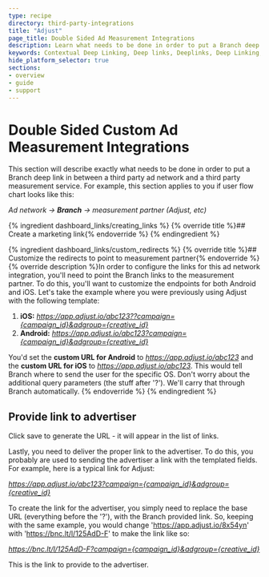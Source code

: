 ```yaml
---
type: recipe
directory: third-party-integrations
title: "Adjust"
page_title: Double Sided Ad Measurement Integrations
description: Learn what needs to be done in order to put a Branch deep link in between a third party ad network and a third party measurement service.
keywords: Contextual Deep Linking, Deep links, Deeplinks, Deep Linking, Deeplinking, Deferred Deep Linking, Deferred Deeplinking, Google App Indexing, Google App Invites, Apple Universal Links, Apple Spotlight Search, Facebook App Links, AppLinks, Deepviews, Deep views, Ad Measurement, third party ad measurement, ad network
hide_platform_selector: true
sections:
- overview
- guide
- support
---
```


# Double Sided Custom Ad Measurement Integrations

This section will describe exactly what needs to be done in order to put a Branch deep link in between a third party ad network and a third party measurement service. For example, this section applies to you if user flow chart looks like this:

_Ad network -> **Branch** -> measurement partner (Adjust, etc)_

{% ingredient dashboard_links/creating_links %}
{% override title %}## Create a marketing link{% endoverride %}
{% endingredient %}

{% ingredient dashboard_links/custom_redirects %}
{% override title %}## Customize the redirects to point to measurement partner{% endoverride %}
{% override description %}In order to configure the links for this ad network integration, you'll need to point the Branch links to the measurement partner. To do this, you'll want to customize the endpoints for both Android and iOS. Let's take the example where you were previously using Adjust with the following template:

1. **iOS:** _https://app.adjust.io/abc123??campaign={campaign_id}&adgroup={creative_id}_
1. **Android:** _https://app.adjust.io/abc123?campaign={campaign_id}&adgroup={creative_id}_

You'd set the **custom URL for Android** to _https://app.adjust.io/abc123_ and the **custom URL for iOS** to _https://app.adjust.io/abc123_. This would tell Branch where to send the user for the specific OS. Don't worry about the additional query parameters (the stuff after '?'). We'll carry that through Branch automatically.
{% endoverride %}
{% endingredient %}

## Provide link to advertiser

Click save to generate the URL - it will appear in the list of links.

Lastly, you need to deliver the proper link to the advertiser. To do this, you probably are used to sending the advertiser a link with the templated fields. For example, here is a typical link for Adjust:

_https://app.adjust.io/abc123?campaign={campaign_id}&adgroup={creative_id}_

To create the link for the advertiser, you simply need to replace the base URL (everything before the '?'), with the Branch provided link. So, keeping with the same example, you would change 'https://app.adjust.io/8x54yn' with 'https://bnc.lt/l/125AdD-F' to make the link like so:

_https://bnc.lt/l/125AdD-F?campaign={campaign_id}&adgroup={creative_id}_

This is the link to provide to the advertiser.

